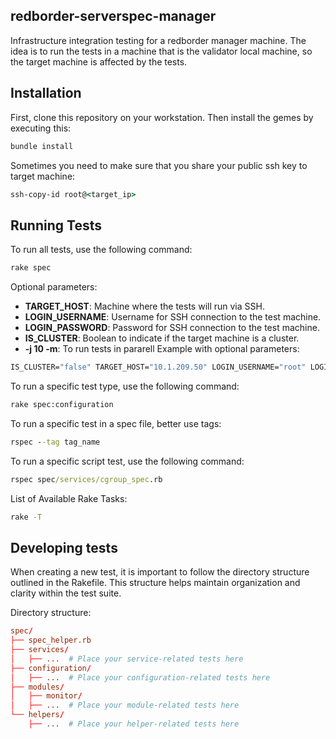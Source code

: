 ## redborder-serverspec-manager

Infrastructure integration testing for a redborder manager machine. The idea is to run the tests in a machine that is the validator local machine, so the target machine is affected by the tests.

## Installation

First, clone this repository on your workstation. Then install the gemes by executing this:

```cmd
bundle install
```

Sometimes you need to make sure that you share your public ssh key to target machine:

```cmd
ssh-copy-id root@<target_ip>
```

## Running Tests

To run all tests, use the following command:

```cmd
rake spec
```

Optional parameters:

- **TARGET_HOST**: Machine where the tests will run via SSH.
- **LOGIN_USERNAME**: Username for SSH connection to the test machine.
- **LOGIN_PASSWORD**: Password for SSH connection to the test machine.
- **IS_CLUSTER**: Boolean to indicate if the target machine is a cluster.
- **-j 10 -m**: To run tests in pararell
  Example with optional parameters:

```cmd
IS_CLUSTER="false" TARGET_HOST="10.1.209.50" LOGIN_USERNAME="root" LOGIN_PASSWORD="redborder" rake spec
```

To run a specific test type, use the following command:

```cmd
rake spec:configuration
```

To run a specific test in a spec file, better use tags:

```cmd
rspec --tag tag_name
```

To run a specific script test, use the following command:

```cmd
rspec spec/services/cgroup_spec.rb
```

List of Available Rake Tasks:

```cmd
rake -T
```

## Developing tests

When creating a new test, it is important to follow the directory structure outlined in the Rakefile. This structure helps maintain organization and clarity within the test suite.

Directory structure:

```conf
spec/
├── spec_helper.rb
├── services/
│   ├── ...  # Place your service-related tests here
├── configuration/
│   ├── ...  # Place your configuration-related tests here
├── modules/
│   ├── monitor/
│   ├── ...  # Place your module-related tests here
└── helpers/
    ├── ...  # Place your helper-related tests here
```